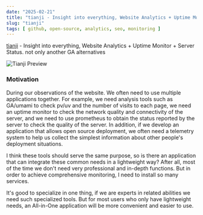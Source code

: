 ```yaml
---
date: "2025-02-21"
title: "tianji - Insight into everything, Website Analytics + Uptime Monitor + Server Status"
slug: "tianji"
tags: [ github, open-source, analytics, seo, monitoring ]
---
```




[tianji][1] - Insight into everything, Website Analytics + Uptime Monitor + Server Status. not only another GA alternatives

![Tianji Preview][2]

### Motivation

During our observations of the website. We often need to use multiple applications together. For example, we need analysis tools such as GA/umami to check pv/uv and the number of visits to each page, we need an uptime monitor to check the network quality and connectivity of the server, and we need to use prometheus to obtain the status reported by the server to check the quality of the server. In addition, if we develop an application that allows open source deployment, we often need a telemetry system to help us collect the simplest information about other people's deployment situations.

I think these tools should serve the same purpose, so is there an application that can integrate these common needs in a lightweight way? After all, most of the time we don't need very professional and in-depth functions. But in order to achieve comprehensive monitoring, I need to install so many services.

It's good to specialize in one thing, if we are experts in related abilities we need such specialized tools. But for most users who only have lightweight needs, an All-in-One application will be more convenient and easier to use.



   [1]: https://github.com/msgbyte/tianji
   [2]: https://raw.githubusercontent.com/msgbyte/tianji/master/website/static/img/preview/1.png
